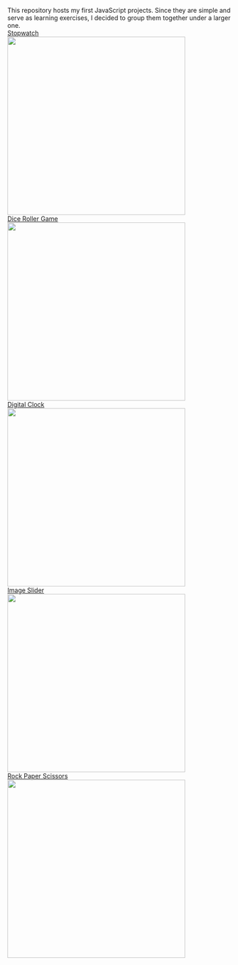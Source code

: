This repository hosts my first JavaScript projects. Since they are simple and serve as learning exercises, I decided to group them together under a larger one.<br>
<a href="https://spiccoli.github.io/Stopwatch/">Stopwatch</a> <br>
<img src="https://github.com/user-attachments/assets/92adb1c2-37a7-42cb-9012-7e6512e69a54" width="400"><br>
<a href="https://spiccoli.github.io/diceRollerGame/">Dice Roller Game</a><br>
<img src="https://github.com/user-attachments/assets/b2861948-244f-49af-9fda-c1a1d4ae2cd4" width="400"><br>
<a href="https://spiccoli.github.io/digitalClock/">Digital Clock</a><br>
<img src="https://github.com/user-attachments/assets/fba50099-3cd5-465e-9355-52d6b0989a30" width="400"><br>
<a href="https://spiccoli.github.io/imgSlider/">Image Slider</a><br>
<img src="https://github.com/user-attachments/assets/41a88b4c-fd67-4147-9869-6f01443215b8" width="400"><br>
<a href="https://spiccoli.github.io/rockpaperscissors/">Rock Paper Scissors</a><br>
<img src="https://github.com/user-attachments/assets/f6dea690-c2dd-47ae-9090-3e24adc89f1e" width="400"><br>
